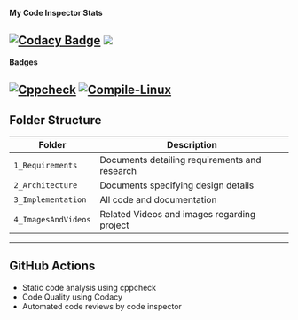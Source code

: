 **My Code Inspector Stats**

[![Codacy Badge](https://app.codacy.com/project/badge/Grade/2796f3ac340c491e84acfcf519f933be)](https://www.codacy.com/gh/SHA160/STEPin_EmbeddedC/dashboard?utm_source=github.com&amp;utm_medium=referral&amp;utm_content=SHA160/STEPin_EmbeddedC&amp;utm_campaign=Badge_Grade)
<a>
<img src="https://www.code-inspector.com/project/28769/status/svg">
</a>
----------------------------------------------------------------------------------------------------------------------------------------------------------------------------
**Badges**

[![Cppcheck](https://github.com/KaaviyaP/EmbeddedC_255944/actions/workflows/CodeQulaity.yml/badge.svg)](https://github.com/KaaviyaP/EmbeddedC_255944/actions/workflows/CodeQulaity.yml)
[![Compile-Linux](https://github.com/SHA160/STEPin_EmbeddedC/actions/workflows/Compile.yml/badge.svg)](https://github.com/SHA160/STEPin_EmbeddedC/actions/workflows/Compile.yml)
----------------------------------------------------------------------------------------------------------------------------------------------------------------------------
## Folder Structure
Folder             | Description
-------------------| -----------------------------------------
`1_Requirements`   | Documents detailing requirements and research
`2_Architecture`         | Documents specifying design details
`3_Implementation` | All code and documentation
`4_ImagesAndVideos`| Related Videos and images regarding project
----------------------------------------------------------------------------------------------------------------------------------------------------------------------------
## GitHub Actions
* Static code analysis using cppcheck
* Code Quality using Codacy
* Automated code reviews by code inspector
